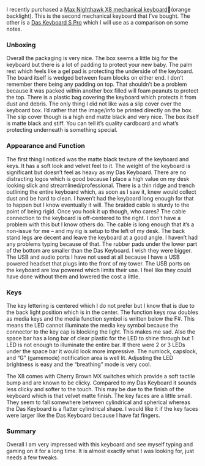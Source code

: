 
I recently purchased a [Max Nighthawk X8 mechanical keyboard](http://www.maxkeyboard.com/max-keyboard-nighthawk-x8-blue-backlit-mechanical-keyboard.html)(orange backlight). This is the second mechanical keyboard that I’ve bought. The other is a [Das Keyboard S Pro](http://shop.daskeyboard.com/products/das-keyboard-professional-model-s) which I will use as a comparison on some notes.

### Unboxing

Overall the packaging is very nice. The box seems a little big for the keyboard but there is a lot of padding to protect your new baby. The palm rest which feels like a gel pad is protecting the underside of the keyboard. The board itself is wedged between foam blocks on either end. I don’t remember there being any padding on top. That shouldn’t be a problem because it was packed within another box filled will foam peanuts to protect the top. There is a plastic bag covering the keyboard which protects it from dust and debris. The only thing I did not like was a slip cover over the keyboard box. I’d rather that the image/info be printed directly on the box. The slip cover though is a high end matte black and very nice. The box itself is matte black and stiff. You can tell it’s quality cardboard and what’s protecting underneath is something special.

### Appearance and Function

The first thing I noticed was the matte black texture of the keyboard and keys. It has a soft look and velvet feel to it. The weight of the keyboard is significant but doesn’t feel as heavy as my Das Keyboard. There are no distracting logos which is good because I place a high value on my desk looking slick and streamlined/professional. There is a thin ridge and trench outlining the entire keyboard which, as soon as I saw it, knew would collect dust and be hard to clean. I haven’t had the keyboard long enough for that to happen but I know eventually it will. The braided cable is sturdy to the point of being rigid. Once you hook it up though, who cares? The cable connection to the keyboard is off-centered to the right. I don’t have a problem with this but I know others do. The cable is long enough that it’s a non-issue for me – and my rig is setup to the left of my desk. The back stand legs are decent and leave the keyboard at a good angle. I haven’t had any problems typing because of that. The rubber pads under the lower part of the bottom are smaller than the Das Keyboard. I wish they were bigger. The USB and audio ports I have not used at all because I have a USB powered headset that plugs into the front of my tower. The USB ports on the keyboard are low powered which limits their use. I feel like they could have done without them and lowered the cost a little.

### Keys

The key lettering is centered which I do not prefer but I know that is due to the back light position which is in the center. The function keys row doubles as media keys and the media function symbol is written below the F#. This means the LED cannot illuminate the media key symbol because the connector to the key cap is blocking the light. This makes me sad. Also the space bar has a long bar of clear plastic for the LED to shine through but 1 LED is not enough to illuminate the entire bar. If there were 2 or 3 LEDs under the space bar it would look more impressive. The numlock, capslock, and “G” (gamemode) notification area is well lit. Adjusting the LED brightness is easy and the “breathing” mode is very cool.

The X8 comes with Cherry Brown MX switches which provide a soft tactile bump and are known to be clicky. Compared to my Das Keyboard it sounds less clicky and softer to the touch. This may be due to the finish of the keyboard which is that velvet matte finish. The key faces are a little small. They seem to fall somewhere between cylindrical and spherical whereas the Das Keyboard is a flatter cylindrical shape. I would like it if the key faces were larger like the Das Keyboard because I have fat fingers.

### Summary

Overall I am very impressed with this keyboard and see myself typing and gaming on it for a long time. It is almost exactly what I was looking for, just needs a few tweaks.


